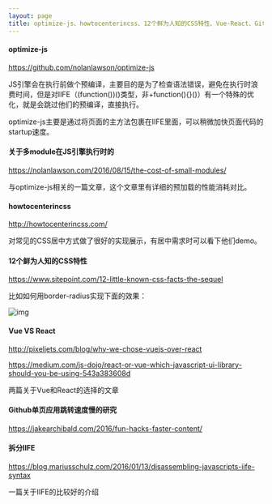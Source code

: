 ```yaml
---
layout: page
title: optimize-js、howtocenterincss、12个鲜为人知的CSS特性、Vue-React、Github单页应用跳转速度慢的研究、拆分IIFE
---
```


#### optimize-js

  https://github.com/nolanlawson/optimize-js

  JS引擎会在执行前做个预编译，主要目的是为了检查语法错误，避免在执行时浪费时间，但是对IIFE（(function())()类型，非+function(){}()）有一个特殊的优化，就是会跳过他们的预编译，直接执行。

  optimize-js主要是通过将页面的主方法包裹在IIFE里面，可以稍微加快页面代码的startup速度。

#### 关于多module在JS引擎执行时的

  https://nolanlawson.com/2016/08/15/the-cost-of-small-modules/

  与optimize-js相关的一篇文章，这个文章里有详细的预加载的性能消耗对比。

#### howtocenterincss

  http://howtocenterincss.com/

  对常见的CSS居中方式做了很好的实现展示，有居中需求时可以看下他们demo。

#### 12个鲜为人知的CSS特性

  https://www.sitepoint.com/12-little-known-css-facts-the-sequel

  比如如何用border-radius实现下面的效果：

  ![img](https://img.alicdn.com/tfs/TB12.6UPXXXXXanapXXXXXXXXXX-270-62.png)

#### Vue VS React

  http://pixeljets.com/blog/why-we-chose-vuejs-over-react

  https://medium.com/js-dojo/react-or-vue-which-javascript-ui-library-should-you-be-using-543a383608d

  两篇关于Vue和React的选择的文章

#### Github单页应用跳转速度慢的研究

  https://jakearchibald.com/2016/fun-hacks-faster-content/

#### 拆分IIFE

  https://blog.mariusschulz.com/2016/01/13/disassembling-javascripts-iife-syntax

  一篇关于IIFE的比较好的介绍
